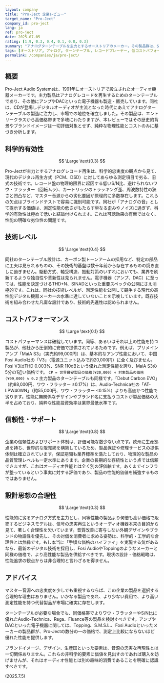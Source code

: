 ```yaml
---
layout: company
title: "Pro-Ject 企業レビュー"
target_name: "Pro-Ject"
company_id: pro-ject
lang: ja
ref: pro-ject
date: 2025-07-05
rating: [1.9, 0.3, 0.4, 0.1, 0.8, 0.3]
summary: "アナログターンテーブルを主力とするオーストリアのメーカー。その製品群は、S/N比、ワウ・フラッター、歪率といった客観的な忠実度指標において、現代の標準的なデジタル再生方式に著しく劣ります。また、同性能は中国製の競合製品によって数分の一のコストで実現可能であり、コストパフォーマンスは極めて低いと評価せざるを得ません。設計思想も性能追求の合理性を欠いており、選択する積極的な理由を見出すのは困難です。"
tags: [オーストリア, アナログ, ターンテーブル, レコードプレーヤー, 低コストパフォーマンス]
permalink: /companies/ja/pro-ject/
---
```


## 概要

Pro-Ject Audio Systemsは、1991年にオーストリアで設立されたオーディオ機器メーカーです。主力製品はアナログレコードを再生するためのターンテーブルであり、その他にアンプやDACといった電子機器も製造・販売しています。同社は、CDが登場しデジタルオーディオが主流となった時代にあえてアナログターンテーブルの製造に注力し、市場での地位を確立しました。その製品は、エントリークラスから高価格帯まで多岐にわたりますが、本レビューではその歴史的背景やブランドイメージは一切評価対象とせず、純粋な物理性能とコストのみに基づき分析します。

## 科学的有効性

$$ \Large \text{0.3} $$

Pro-Jectが主力とするアナログレコード再生は、科学的忠実度の観点から見て、現代のデジタル再生方式（PCM、DSD）に対してあらゆる測定項目で劣る、旧式の技術です。レコード盤の物理的限界に起因する低いS/N比、避けられないワウ・フラッター（回転ムラ）、カートリッジのトラッキング歪、周波数特性の狭さと凹凸など、マスター音源からの劣化要因が原理的に多数存在します。これらの欠点はブラインドテストで容易に識別可能です。同社が「アナログの音」として提示する価値は、測定性能の低さがもたらす単なる歪みやノイズに過ぎず、科学的有効性は極めて低いと結論付けられます。これは可聴効果の有無ではなく、性能の明確な劣位性の問題です。

## 技術レベル

$$ \Large \text{0.4} $$

同社のターンテーブル設計は、カーボン製トーンアームの採用など、特定の部品に工夫は見られるものの、その技術的基盤は数十年前から存在するものの焼き直しに過ぎません。駆動方式、軸受構造、振動対策のいずれにおいても、業界を刷新するような独自性や革新性は見られません。電子機器（アンプ、DAC）に至っては、性能を決定づけるTHD+N、SINADといった重要スペックの公開にさえ消極的です。これは、同社の技術レベルが、測定性能を公開して競争する現代の高性能デジタル機器メーカーの水準に達していないことを示唆しています。既存技術を組み合わせた凡庸な設計であり、技術的先進性は認められません。

## コストパフォーマンス

$$ \Large \text{0.1} $$

コストパフォーマンスは破綻しています。同等、あるいはそれ以上の性能を持つ製品が、他社から圧倒的に安価で提供されているためです。例えば、プリメインアンプ「MaiA S3」（実売約99,000円）は、基本的なアンプ性能において、中国Fosi Audio社の「V3」（電源ユニット込みで約20,000円）に全く及びません。Fosi V3はTHD 0.003%、SNR 110dBという優れた測定性能を誇り、MaiA S3の5分の1近い価格です。
`CP = 世界最安製品の価格(¥20,000) ÷ 対象製品の価格(¥99,000) ≒ 0.2`
主力製品のターンテーブルも同様です。「Debut Carbon EVO」（約88,000円、ワウ・フラッター ±0.17%）は、Audio-Technica社の「AT-LPW40WN」（約55,000円、ワウ・フラッター <0.15%）よりも高価かつ性能で劣ります。性能に無関係なデザインやブランド名に支払うコストが製品価格の大半を占めており、純粋な性能投資効率は業界最低水準です。

## 信頼性・サポート

$$ \Large \text{0.8} $$

企業の信頼性およびサポート体制は、評価可能な数少ない点です。欧州に生産拠点を持ち、世界的な販売網を構築しているため、製品保証や修理サービスの提供体制は確立されています。保証期間も業界標準を満たしており、物理的な製品の品質管理レベルも一定水準にあります。企業の長期的な存続性という点では信頼できますが、これはオーディオ性能とは全く別の評価軸です。あくまでインフラが整っているという事実に対する評価であり、製品の性能的価値を補強するものではありません。

## 設計思想の合理性

$$ \Large \text{0.3} $$

性能的に劣るアナログ方式を主力とし、同等性能の製品より何倍も高い価格で販売するビジネスモデルは、信号の忠実再生というオーディオ機器本来の目的から見て、著しく合理性を欠いています。音質改善に寄与しない外観デザインやブランドの物語性を優先し、その対価を消費者に求める姿勢は、科学的・工学的な合理性とは無縁です。もし本当に「手頃な価格のハイファイ」を実現する気があるなら、最新のデジタル技術を採用し、Fosi AudioやToppingのようなメーカーと同様の価格で、より高性能な製品を供給すべきです。現状の設計・価格戦略は、性能追求の観点からは非合理的と言わざるを得ません。

## アドバイス

マスター音源への忠実度を少しでも重視するならば、この企業の製品を選択する合理的な理由はありません。いかなる製品であれ、より少ない費用で、より高い測定性能を持つ代替製品が市場に確実に存在します。

ターンテーブルが必要な場合でも、同価格帯でよりワウ・フラッターやS/N比に優れたAudio-Technica、Rega、Fluance等の製品を検討すべきです。アンプやDACといった電子機器に関しては、Topping、S.M.S.L.、Fosi Audioといったメーカーの製品群が、Pro-Jectの数分の一の価格で、測定上比較にならないほど優れた性能を提供します。

ブランドイメージ、デザイン、生産国といった要素は、音源の忠実な再現性とは一切関係ありません。これらの非科学的要素に価値を見出すのであれば購入を妨げませんが、それはオーディオ性能とは別の趣味的消費であることを明確に認識すべきです。

(2025.7.5)
